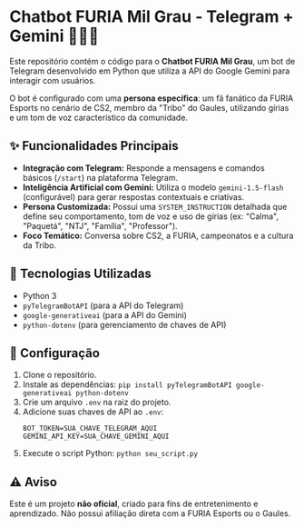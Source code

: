 # Chatbot FURIA Mil Grau - Telegram + Gemini 🖤💛🤖

Este repositório contém o código para o **Chatbot FURIA Mil Grau**, um bot de Telegram desenvolvido em Python que utiliza a API do Google Gemini para interagir com usuários.

O bot é configurado com uma **persona específica**: um fã fanático da FURIA Esports no cenário de CS2, membro da "Tribo" do Gaules, utilizando gírias e um tom de voz característico da comunidade.

## ✨ Funcionalidades Principais

* **Integração com Telegram:** Responde a mensagens e comandos básicos (`/start`) na plataforma Telegram.
* **Inteligência Artificial com Gemini:** Utiliza o modelo `gemini-1.5-flash` (configurável) para gerar respostas contextuais e criativas.
* **Persona Customizada:** Possui uma `SYSTEM_INSTRUCTION` detalhada que define seu comportamento, tom de voz e uso de gírias (ex: "Calma", "Paquetá", "NTJ", "Família", "Professor").
* **Foco Temático:** Conversa sobre CS2, a FURIA, campeonatos e a cultura da Tribo.

## 🚀 Tecnologias Utilizadas

* Python 3
* `pyTelegramBotAPI` (para a API do Telegram)
* `google-generativeai` (para a API do Gemini)
* `python-dotenv` (para gerenciamento de chaves de API)

## 🔧 Configuração

1.  Clone o repositório.
2.  Instale as dependências: `pip install pyTelegramBotAPI google-generativeai python-dotenv`
3.  Crie um arquivo `.env` na raiz do projeto.
4.  Adicione suas chaves de API ao `.env`:
    ```
    BOT_TOKEN=SUA_CHAVE_TELEGRAM_AQUI
    GEMINI_API_KEY=SUA_CHAVE_GEMINI_AQUI
    ```
5.  Execute o script Python: `python seu_script.py`

## ⚠️ Aviso

Este é um projeto **não oficial**, criado para fins de entretenimento e aprendizado. Não possui afiliação direta com a FURIA Esports ou o Gaules.

